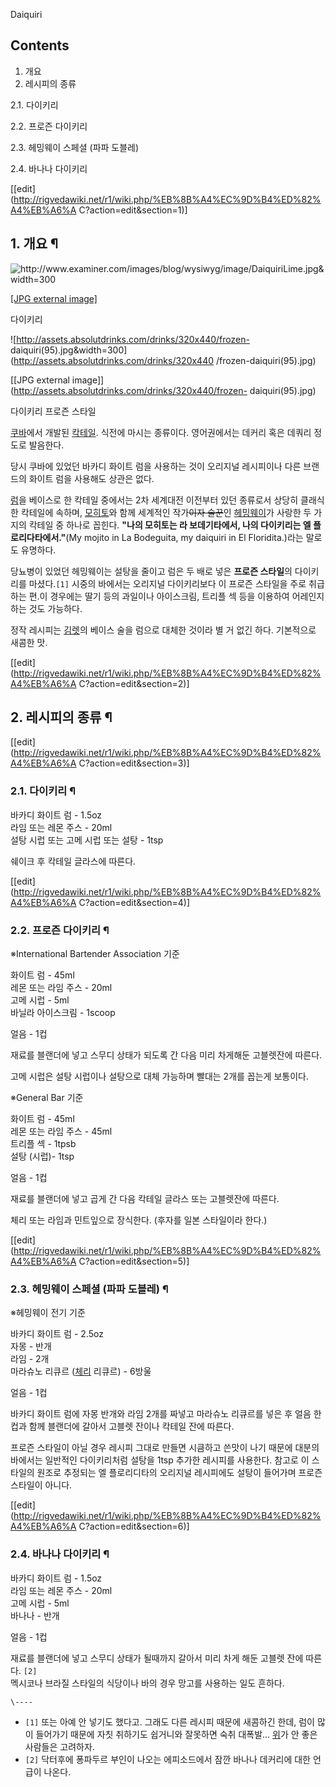 Daiquiri

## Contents

    

1. 개요 
2. 레시피의 종류 
    

2.1. 다이키리

2.2. 프로즌 다이키리

2.3. 헤밍웨이 스페셜 (파파 도블레)

2.4. 바나나 다이키리

[[edit](http://rigvedawiki.net/r1/wiki.php/%EB%8B%A4%EC%9D%B4%ED%82%A4%EB%A6%A
C?action=edit&section=1)]

## 1. 개요 ¶

![http://www.examiner.com/images/blog/wysiwyg/image/DaiquiriLime.jpg&width=300
](http://www.examiner.com/images/blog/wysiwyg/image/DaiquiriLime.jpg)

[[JPG external
image]](http://www.examiner.com/images/blog/wysiwyg/image/DaiquiriLime.jpg)

  
다이키리

  

![http://assets.absolutdrinks.com/drinks/320x440/frozen-
daiquiri\(95\).jpg&width=300](http://assets.absolutdrinks.com/drinks/320x440
/frozen-daiquiri\(95\).jpg)

[[JPG external image]](http://assets.absolutdrinks.com/drinks/320x440/frozen-
daiquiri\(95\).jpg)

  
다이키리 프로즌 스타일

  

[쿠바](%EC%BF%A0%EB%B0%94.md)에서 개발된 [칵테일](%EC%B9%B5%ED%85%8C%EC%9D%BC.md).
식전에 마시는 종류이다. 영어권에서는 데커리 혹은 데쿼리 정도로 발음한다.

  

당시 쿠바에 있었던 바카디 화이트 럼을 사용하는 것이 오리지널 레시피이나 다른 브랜드의 화이트 럼을 사용해도 상관은 없다.

  

[럼](%EB%9F%BC.md)을 베이스로 한 칵테일 중에서는 2차 세계대전 이전부터 있던 종류로서 상당히 클래식한 칵테일에 속하며,
[모히토](%EB%AA%A8%ED%9E%88%ED%86%A0.md)와 함께 세계적인 작가<del>이자 술꾼</del>인
[헤밍웨이](%ED%97%A4%EB%B0%8D%EC%9B%A8%EC%9D%B4.md)가 사랑한 두 가지의 칵테일 중 하나로 꼽힌다.
**"나의 모히토는 라 보데기타에서, 나의 다이키리는 엘 플로리다타에서."**(My mojito in La Bodeguita, my
daiquiri in El Floridita.)라는 말로도 유명하다.

  

당뇨병이 있었던 헤밍웨이는 설탕을 줄이고 럼은 두 배로 넣은 **프로즌 스타일**의 다이키리를 마셨다.`[1]` 시중의 바에서는 오리지널
다이키리보다 이 프로즌 스타일을 주로 취급하는 편.이 경우에는 딸기 등의 과일이나 아이스크림, 트리플 섹 등을 이용하여 어레인지하는 것도
가능하다.

  

정작 레시피는 [김렛](%EA%B9%80%EB%A0%9B.md)의 베이스 술을 럼으로 대체한 것이라 별 거 없긴 하다. 기본적으로
새콤한 맛.

  

[[edit](http://rigvedawiki.net/r1/wiki.php/%EB%8B%A4%EC%9D%B4%ED%82%A4%EB%A6%A
C?action=edit&section=2)]

## 2. 레시피의 종류 ¶

  

[[edit](http://rigvedawiki.net/r1/wiki.php/%EB%8B%A4%EC%9D%B4%ED%82%A4%EB%A6%A
C?action=edit&section=3)]

### 2.1. 다이키리 ¶

바카디 화이트 럼 - 1.5oz  
라임 또는 레몬 주스 - 20ml  
설탕 시럽 또는 고메 시럽 또는 설탕 - 1tsp

  

쉐이크 후 칵테일 글라스에 따른다.

  
  

[[edit](http://rigvedawiki.net/r1/wiki.php/%EB%8B%A4%EC%9D%B4%ED%82%A4%EB%A6%A
C?action=edit&section=4)]

### 2.2. 프로즌 다이키리 ¶

※International Bartender Association 기준

  

화이트 럼 - 45ml  
레몬 또는 라임 주스 - 20ml  
고메 시럽 - 5ml  
바닐라 아이스크림 - 1scoop

  

얼음 - 1컵

  

재료를 블랜더에 넣고 스무디 상태가 되도록 간 다음 미리 차게해둔 고블렛잔에 따른다.

  

고메 시럽은 설탕 시럽이나 설탕으로 대체 가능하며 빨대는 2개를 꼽는게 보통이다.

  

※General Bar 기준

  

화이트 럼 - 45ml  
레몬 또는 라임 주스 - 45ml  
트리플 섹 - 1tpsb  
설탕 (시럽)- 1tsp

  

얼음 - 1컵

  

재료를 블랜더에 넣고 곱게 간 다음 칵테일 글라스 또는 고블렛잔에 따른다.

  

체리 또는 라임과 민트잎으로 장식한다. (후자를 일본 스타일이라 한다.)

  

[[edit](http://rigvedawiki.net/r1/wiki.php/%EB%8B%A4%EC%9D%B4%ED%82%A4%EB%A6%A
C?action=edit&section=5)]

### 2.3. 헤밍웨이 스페셜 (파파 도블레) ¶

  

※헤밍웨이 전기 기준

  

바카디 화이트 럼 - 2.5oz  
자몽 - 반개  
라임 - 2개  
마라슈노 리큐르 ([체리](%EC%B2%B4%EB%A6%AC.md) 리큐르) - 6방울

  

얼음 - 1컵

  

바카디 화이트 럼에 자몽 반개와 라임 2개를 짜넣고 마라슈노 리큐르를 넣은 후 얼음 한컵과 함께 블랜더에 갈아서 고블렛 잔이나 칵테일 잔에
따른다.

  

프로즌 스타일이 아닐 경우 레시피 그대로 만들면 시큼하고 쓴맛이 나기 때문에 대분의 바에서는 일반적인 다이키리처럼 설탕을 1tsp 추가한
레시피를 사용한다. 참고로 이 스타일의 원조로 추정되는 엘 플로리디타의 오리지널 레시피에도 설탕이 들어가며 프로즌 스타일이 아니다.

  

[[edit](http://rigvedawiki.net/r1/wiki.php/%EB%8B%A4%EC%9D%B4%ED%82%A4%EB%A6%A
C?action=edit&section=6)]

### 2.4. 바나나 다이키리 ¶

  

바카디 화이트 럼 - 1.5oz  
라임 또는 레몬 주스 - 20ml  
고메 시럽 - 5ml  
바나나 - 반개

  

얼음 - 1컵

  

재료를 블랜더에 넣고 스무디 상태가 될때까지 갈아서 미리 차게 해둔 고블렛 잔에 따른다. `[2]`  
멕시코나 브라질 스타일의 식당이나 바의 경우 망고를 사용하는 일도 흔하다.

`\----`

  * `[1]` 또는 아예 안 넣기도 했다고. 그래도 다른 레시피 때문에 새콤하긴 한데, 럼이 많이 들어가기 때문에 자칫 취하기도 쉽거니와 잘못하면 숙취 대폭발... [위](%EC%9C%84.md)가 안 좋은 사람들은 고려하자.
  * `[2]` 닥터후에 퐁파두르 부인이 나오는 에피소드에서 잠깐 바나나 데커리에 대한 언급이 나온다.

